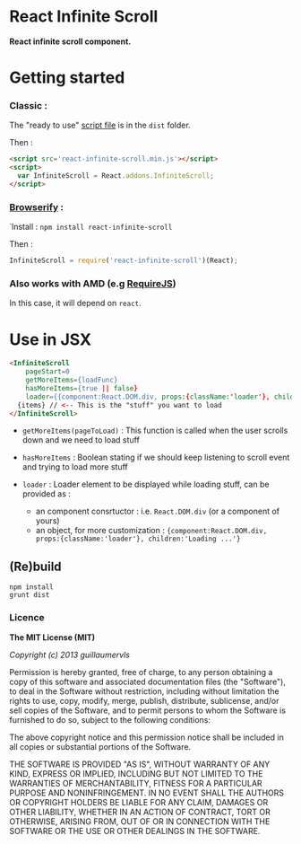 React Infinite Scroll
=====================

**React infinite scroll component.**

# Getting started

### Classic :

The "ready to use" [script file](https://raw.github.com/guillaumervls/react-infinite-scroll/master/dist/react-infinite-scroll.min.js)
is in the `dist` folder.

Then :
```html
<script src='react-infinite-scroll.min.js'></script>
<script>
  var InfiniteScroll = React.addons.InfiniteScroll;
</script>
```

### [Browserify](https://github.com/substack/node-browserify) :
̀
Install : `npm install react-infinite-scroll`

Then :
```javascript
InfiniteScroll = require('react-infinite-scroll')(React);
```

### Also works with AMD (e.g [RequireJS](http://requirejs.org))

In this case, it will depend on `react`.


# Use in JSX

```html
<InfiniteScroll 
    pageStart=0
    getMoreItems={loadFunc}
    hasMoreItems={true || false}
    loader={{component:React.DOM.div, props:{className:'loader'}, children:'Loading ...'}}>
  {items} // <-- This is the "stuff" you want to load
</InfiniteScroll>
```

- `getMoreItems(pageToLoad)` : This function is called when the user scrolls down
                               and we need to load stuff

- `hasMoreItems` : Boolean stating if we should keep listening to scroll event and
                   trying to load more stuff

- `loader` : Loader element to be displayed while loading stuff, can be provided as :

    * an component consrtuctor : i.e. `React.DOM.div` (or a component of yours)
    * an object, for more customization :
    `{component:React.DOM.div, props:{className:'loader'}, children:'Loading ...'}`


## (Re)build

```
npm install
grunt dist
```

### Licence

**The MIT License (MIT)**

*Copyright (c) 2013 guillaumervls*

Permission is hereby granted, free of charge, to any person obtaining a copy of
this software and associated documentation files (the "Software"), to deal in
the Software without restriction, including without limitation the rights to
use, copy, modify, merge, publish, distribute, sublicense, and/or sell copies of
the Software, and to permit persons to whom the Software is furnished to do so,
subject to the following conditions:

The above copyright notice and this permission notice shall be included in all
copies or substantial portions of the Software.

THE SOFTWARE IS PROVIDED "AS IS", WITHOUT WARRANTY OF ANY KIND, EXPRESS OR
IMPLIED, INCLUDING BUT NOT LIMITED TO THE WARRANTIES OF MERCHANTABILITY, FITNESS
FOR A PARTICULAR PURPOSE AND NONINFRINGEMENT. IN NO EVENT SHALL THE AUTHORS OR
COPYRIGHT HOLDERS BE LIABLE FOR ANY CLAIM, DAMAGES OR OTHER LIABILITY, WHETHER
IN AN ACTION OF CONTRACT, TORT OR OTHERWISE, ARISING FROM, OUT OF OR IN
CONNECTION WITH THE SOFTWARE OR THE USE OR OTHER DEALINGS IN THE SOFTWARE.

